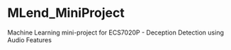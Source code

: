 # MLend_MiniProject
Machine Learning mini-project for ECS7020P - Deception Detection using Audio Features
